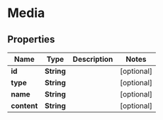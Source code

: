 

# Media

## Properties

Name | Type | Description | Notes
------------ | ------------- | ------------- | -------------
**id** | **String** |  |  [optional]
**type** | **String** |  |  [optional]
**name** | **String** |  |  [optional]
**content** | **String** |  |  [optional]




